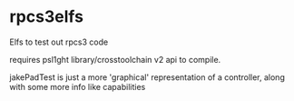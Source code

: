 rpcs3elfs
=========

Elfs to test out rpcs3 code


requires psl1ght library/crosstoolchain v2 api to compile.

jakePadTest is just a more 'graphical' representation of a controller, along with some more info like capabilities
